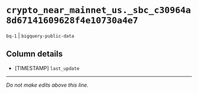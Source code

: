 # `crypto_near_mainnet_us._sbc_c30964a8d67141609628f4e10730a4e7`
`bq-1` | `bigquery-public-data`

## Column details
* [TIMESTAMP] `last_update`

-------------------------------------------------------------------------------
*Do not make edits above this line.*
